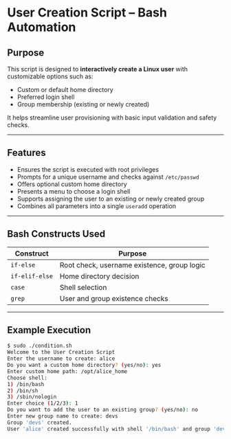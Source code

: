 # User Creation Script – Bash Automation

## Purpose

This script is designed to **interactively create a Linux user** with customizable options such as:
- Custom or default home directory
- Preferred login shell
- Group membership (existing or newly created)

It helps streamline user provisioning with basic input validation and safety checks.

---

## Features

- Ensures the script is executed with root privileges
- Prompts for a unique username and checks against `/etc/passwd`
- Offers optional custom home directory
- Presents a menu to choose a login shell
- Supports assigning the user to an existing or newly created group
- Combines all parameters into a single `useradd` operation

---

## Bash Constructs Used

| Construct       | Purpose                                       |
|----------------|-----------------------------------------------|
| `if-else`       | Root check, username existence, group logic  |
| `if-elif-else`  | Home directory decision                      |
| `case`          | Shell selection                              |
| `grep`          | User and group existence checks              |

---

## Example Execution

```bash
$ sudo ./condition.sh
Welcome to the User Creation Script
Enter the username to create: alice
Do you want a custom home directory? (yes/no): yes
Enter custom home path: /opt/alice_home
Choose shell:
1) /bin/bash
2) /bin/sh
3) /sbin/nologin
Enter choice (1/2/3): 1
Do you want to add the user to an existing group? (yes/no): no
Enter new group name to create: devs
Group 'devs' created.
User 'alice' created successfully with shell '/bin/bash' and group 'devs'.

